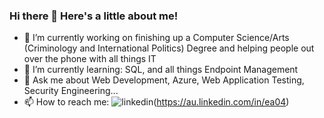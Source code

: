 ### Hi there 👋 Here's a little about me!

<!--
**eleans412/eleans412** is a ✨ _special_ ✨ repository because its `README.md` (this file) appears on your GitHub profile.

Here are some ideas to get you started:

- 🔭 I’m currently working on ...
- 🌱 I’m currently learning ...
- 👯 I’m looking to collaborate on ...
- 🤔 I’m looking for help with ...
- 💬 Ask me about ...
- 📫 How to reach me: ...
- 😄 Pronouns: ...
- ⚡ Fun fact: ...
-->
- 🔭 I’m currently working on finishing up a Computer Science/Arts (Criminology and International Politics) Degree and helping people out over the phone with all things IT
- 🌱 I’m currently learning: SQL, and all things Endpoint Management
- 💬 Ask me about Web Development, Azure, Web Application Testing, Security Engineering...
- 📫 How to reach me:
![linkedin](https://img.shields.io/badge/LinkedIn-0077B5?style=for-the-badge&logo=linkedin&logoColor=white)(https://au.linkedin.com/in/ea04)

